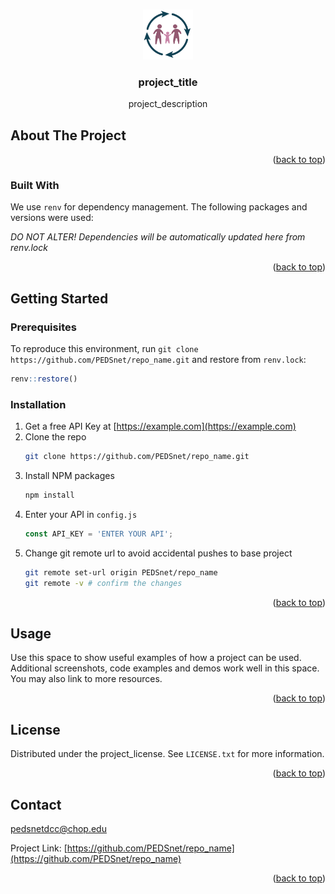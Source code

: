 <!-- Improved compatibility of back to top link: See: https://github.com/othneildrew/Best-README-Template/pull/73 -->
<a id="readme-top"></a>

<!-- PROJECT LOGO -->
<br />
<div align="center">
  <a href="https://github.com/PEDSnet/repo_name">
    <img src="images/logo.png" alt="Logo" height="80px" width="80px">
  </a>

<h3 align="center">project_title</h3>

  <p align="center">
    project_description
    <br />
    <!-- Uncomment and edit below for a documentation hyperlink. -->
    <!-- <a href="https://github.com/PEDSnet/repo_name"><strong>Explore the docs »</strong></a> -->
    <!-- <br /> -->
  </p>
</div>

<!-- ABOUT THE PROJECT -->
## About The Project

<!-- Edit and uncomment the line below for a product screenshot that links to your site. -->
<!-- [![Product Name Screen Shot][product-screenshot]](https://example.com) -->

<p align="right">(<a href="#readme-top">back to top</a>)</p>

### Built With

We use `renv` for dependency management. The following packages and versions were used:

<!-- DEPENDENCIES_START -->
*DO NOT ALTER! Dependencies will be automatically updated here from renv.lock*
<!-- DEPENDENCIES_END -->

<p align="right">(<a href="#readme-top">back to top</a>)</p>

<!-- GETTING STARTED -->
## Getting Started



### Prerequisites


To reproduce this environment, run `git clone https://github.com/PEDSnet/repo_name.git` and restore from `renv.lock`:

```R
renv::restore()
```

### Installation

<!-- Example installation steps; please replace with your own or delete the section if not necessary. -->

1. Get a free API Key at [https://example.com](https://example.com)
2. Clone the repo
   ```sh
   git clone https://github.com/PEDSnet/repo_name.git
   ```
3. Install NPM packages
   ```sh
   npm install
   ```
4. Enter your API in `config.js`
   ```js
   const API_KEY = 'ENTER YOUR API';
   ```
5. Change git remote url to avoid accidental pushes to base project
   ```sh
   git remote set-url origin PEDSnet/repo_name
   git remote -v # confirm the changes
   ```

<p align="right">(<a href="#readme-top">back to top</a>)</p>



<!-- USAGE EXAMPLES -->
## Usage

Use this space to show useful examples of how a project can be used. Additional screenshots, code examples and demos work well in this space. You may also link to more resources.

<!-- _For more examples, please refer to the [Documentation](https://example.com)_ -->

<p align="right">(<a href="#readme-top">back to top</a>)</p>

<!-- LICENSE -->
## License

Distributed under the project_license. See `LICENSE.txt` for more information.

<p align="right">(<a href="#readme-top">back to top</a>)</p>



<!-- CONTACT -->
## Contact

pedsnetdcc@chop.edu

Project Link: [https://github.com/PEDSnet/repo_name](https://github.com/PEDSnet/repo_name)

<p align="right">(<a href="#readme-top">back to top</a>)</p>


<!-- MARKDOWN LINKS & IMAGES -->
<!-- https://www.markdownguide.org/basic-syntax/#reference-style-links -->
[issues-shield]: https://img.shields.io/github/issues/PEDSnet/repo_name.svg?style=for-the-badge
[issues-url]: https://github.com/PEDSnet/repo_name/issues
[license-shield]: https://img.shields.io/github/license/PEDSnet/repo_name.svg?style=for-the-badge
[license-url]: https://github.com/PEDSnet/repo_name/blob/master/LICENSE.txt
[product-screenshot]: images/screenshot.png
